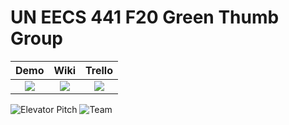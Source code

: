 # UN EECS 441 F20 Green Thumb Group

| Demo  |  Wiki |  Trello  |
|:-----:|:-----:|:--------:|
|[<img src="https://github.com/UM-EECS-441/labs/blob/master/docs/img/admin/video.png">][demo_page]|[<img src="https://github.com/UM-EECS-441/labs/blob/master/docs/img/admin/wiki.png">][wiki_page]|[<img src="https://github.com/UM-EECS-441/labs/blob/master/docs/img/admin/trello.png">][process_page]|

![Elevator Pitch](https://github.com/UM-EECS-441/labs/blob/master/docs/img/F20/greenthumbgroup.png)
![Team](https://github.com/UM-EECS-441/labs/blob/master/docs/img/F20/greenthumbgroup_team.png)

[demo_page]: https://www.youtube.com/watch?v=EM-RM-Lmy1M&feature=youtu.be
[wiki_page]: https://github.com/UM-EECS-441/greenthumbgroup/wiki
[process_page]: https://trello.com/b/PaIzkRT5/green-thumb-group
